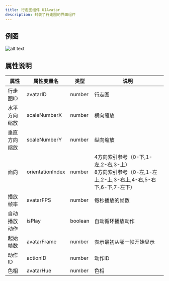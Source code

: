 ```yaml
---
title: 行走图组件 UIAvatar
description: 封装了行走图的界面组件
---
```


## 例图

![alt text](https://assbak.gcw.wiki/gcw/image/zh_hans/getting-started/13.interface/11.uiavatar/image.png)

## 属性说明

| 属性         | 属性变量名       | 类型    | 说明                                                                                                     |
| ------------ | ---------------- | ------- | -------------------------------------------------------------------------------------------------------- |
| 行走图ID     | avatarID         | number  | 行走图                                                                                                   |
| 水平方向缩放 | scaleNumberX     | number  | 横向缩放                                                                                                 |
| 垂直方向缩放 | scaleNumberY     | number  | 纵向缩放                                                                                                 |
| 面向         | orientationIndex | number  | 4方向索引参考（0-下,1-左,2-右,3-上）<br>8方向索引参考（0-左,1-左上,2-上,3-右上,4-右,5-右下,6-下,7-左下） |
| 播放帧率     | avatarFPS        | number  | 每秒播放的帧数                                                                                           |
| 自动播放动作 | isPlay           | boolean | 自动循环播放动作                                                                                         |
| 起始帧数     | avatarFrame      | number  | 表示最初从哪一帧开始显示                                                                                 |
| 动作ID       | actionID         | number  | 动作ID                                                                                                   |
| 色相         | avatarHue        | number  | 色相                                                                                                     |

<!-- ## 参考-API

- API-单机版-行走图组件:UIAvatar
- API-网络版-行走图组件:UIAvatar -->
